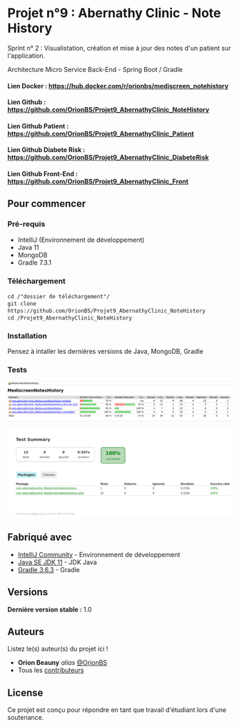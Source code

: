 # Projet n°9 : Abernathy Clinic - Note History

Sprint n° 2 : Visualistation, création et mise à jour des notes d'un patient sur l'application.

Architecture Micro Service Back-End - Spring Boot / Gradle

#### Lien Docker : https://hub.docker.com/r/orionbs/mediscreen_notehistory

#### Lien Github : https://github.com/OrionBS/Projet9_AbernathyClinic_NoteHistory

#### Lien Github Patient : https://github.com/OrionBS/Projet9_AbernathyClinic_Patient
#### Lien Github Diabete Risk : https://github.com/OrionBS/Projet9_AbernathyClinic_DiabeteRisk
#### Lien Github Front-End : https://github.com/OrionBS/Projet9_AbernathyClinic_Front

## Pour commencer

### Pré-requis

- IntelliJ (Environnement de développement)
- Java 11
- MongoDB
- Gradle 7.3.1

### Téléchargement

```
cd /"dossier de téléchargement"/
git clone https://github.com/OrionBS/Projet9_AbernathyClinic_NoteHistory
cd /Projet9_AbernathyClinic_NoteHistory
```

### Installation

Pensez à intaller les dernières versions de Java, MongoDB, Gradle

### Tests

![img.png](img.png)

![img_1.png](img_1.png)

## Fabriqué avec

* [IntelliJ Community](https://www.jetbrains.com/idea/download/#section=windows) - Environnement de développement
* [Java SE JDK 11](https://www.oracle.com/java/technologies/javase-jdk11-downloads.html) - JDK Java
* [Gradle 3.6.3](https://gradle.org/install/) - Gradle

## Versions

**Dernière version stable :** 1.0

## Auteurs
Listez le(s) auteur(s) du projet ici !
* **Orion Beauny** _alias_ [@OrionBS](https://github.com/OrionBS)
* Tous les [contributeurs](https://github.com/OrionBS/Projet9_AbernathyClinic_NoteHistory/contributors)

## License

Ce projet est conçu pour répondre en tant que travail d'étudiant lors d'une soutenance.
